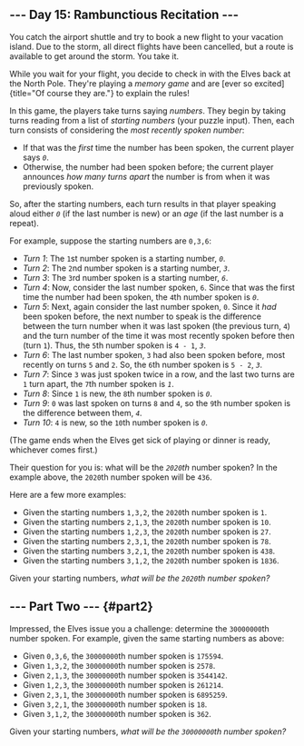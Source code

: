 \-\-- Day 15: Rambunctious Recitation \-\--
-------------------------------------------

You catch the airport shuttle and try to book a new flight to your
vacation island. Due to the storm, all direct flights have been
cancelled, but a route is available to get around the storm. You take
it.

While you wait for your flight, you decide to check in with the Elves
back at the North Pole. They\'re playing a *memory game* and are [ever
so excited]{title="Of course they are."} to explain the rules!

In this game, the players take turns saying *numbers*. They begin by
taking turns reading from a list of *starting numbers* (your puzzle
input). Then, each turn consists of considering the *most recently
spoken number*:

-   If that was the *first* time the number has been spoken, the current
    player says *`0`*.
-   Otherwise, the number had been spoken before; the current player
    announces *how many turns apart* the number is from when it was
    previously spoken.

So, after the starting numbers, each turn results in that player
speaking aloud either *`0`* (if the last number is new) or an *age* (if
the last number is a repeat).

For example, suppose the starting numbers are `0,3,6`:

-   *Turn 1*: The `1`st number spoken is a starting number, *`0`*.
-   *Turn 2*: The `2`nd number spoken is a starting number, *`3`*.
-   *Turn 3*: The `3`rd number spoken is a starting number, *`6`*.
-   *Turn 4*: Now, consider the last number spoken, `6`. Since that was
    the first time the number had been spoken, the `4`th number spoken
    is *`0`*.
-   *Turn 5*: Next, again consider the last number spoken, `0`. Since it
    *had* been spoken before, the next number to speak is the difference
    between the turn number when it was last spoken (the previous turn,
    `4`) and the turn number of the time it was most recently spoken
    before then (turn `1`). Thus, the `5`th number spoken is `4 - 1`,
    *`3`*.
-   *Turn 6*: The last number spoken, `3` had also been spoken before,
    most recently on turns `5` and `2`. So, the `6`th number spoken is
    `5 - 2`, *`3`*.
-   *Turn 7*: Since `3` was just spoken twice in a row, and the last two
    turns are `1` turn apart, the `7`th number spoken is *`1`*.
-   *Turn 8*: Since `1` is new, the `8`th number spoken is *`0`*.
-   *Turn 9*: `0` was last spoken on turns `8` and `4`, so the `9`th
    number spoken is the difference between them, *`4`*.
-   *Turn 10*: `4` is new, so the `10`th number spoken is *`0`*.

(The game ends when the Elves get sick of playing or dinner is ready,
whichever comes first.)

Their question for you is: what will be the *`2020`th* number spoken? In
the example above, the `2020`th number spoken will be `436`.

Here are a few more examples:

-   Given the starting numbers `1,3,2`, the `2020`th number spoken is
    `1`.
-   Given the starting numbers `2,1,3`, the `2020`th number spoken is
    `10`.
-   Given the starting numbers `1,2,3`, the `2020`th number spoken is
    `27`.
-   Given the starting numbers `2,3,1`, the `2020`th number spoken is
    `78`.
-   Given the starting numbers `3,2,1`, the `2020`th number spoken is
    `438`.
-   Given the starting numbers `3,1,2`, the `2020`th number spoken is
    `1836`.

Given your starting numbers, *what will be the `2020`th number spoken?*

\-\-- Part Two \-\-- {#part2}
--------------------

Impressed, the Elves issue you a challenge: determine the `30000000`th
number spoken. For example, given the same starting numbers as above:

-   Given `0,3,6`, the `30000000`th number spoken is `175594`.
-   Given `1,3,2`, the `30000000`th number spoken is `2578`.
-   Given `2,1,3`, the `30000000`th number spoken is `3544142`.
-   Given `1,2,3`, the `30000000`th number spoken is `261214`.
-   Given `2,3,1`, the `30000000`th number spoken is `6895259`.
-   Given `3,2,1`, the `30000000`th number spoken is `18`.
-   Given `3,1,2`, the `30000000`th number spoken is `362`.

Given your starting numbers, *what will be the `30000000`th number
spoken?*
